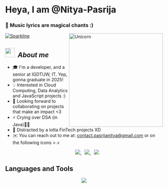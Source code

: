 # **Heya, I am @Nitya-Pasrija**
### 💬 Music lyrics are magical chants :)

[![Sparkline](https://stars.medv.io/Naereen/badges.svg)](https://stars.medv.io/Nitya-Pasrija/badges)
<img align="right" width=300px alt="Unicorn" src="https://c.tenor.com/GN73MKBawZYAAAAi/busy-cute.gif" />
## <img src="https://media.giphy.com/media/ObNTw8Uzwy6KQ/giphy.gif" width="30px">&nbsp; ***About me***
- 🎓 I'm a developer, and a senior at IGDTUW, IT. Yep, gonna graduate in 2025!
- 💡 Interested in Cloud Computing, Data Analytics and JavaScript projects :)
- 💞️ Looking forward to collaborating on projects that make an impact <3
- ⚡ Crying over DSA (in Java)👀👀
- 💎 Distracted by a lotta FinTech projects XD
- ✉️ You can reach out to me at: contact.pasrijanitya@gmail.com or on the following icons >.<

<p align="center">
 <div align="center"  class="icons-social" style="margin-left: 10px;">
        <a style="margin-left: 10px;"  target="_blank" href="https://www.linkedin.com/in/nitya-pasrija/">
		<img src="https://img.icons8.com/doodle/40/000000/linkedin--v2.png">
	</a>
	<a style="margin-left: 10px;" target="_blank" href="https://x.com/NityaPasrija">
		<img src="https://img.icons8.com/doodle/1x/twitter-squared--v2.png" >
	</a>
        <a style="margin-left: 10px;" target="_blank" href="https://github.com/Nitya-Pasrija">
		<img src="https://img.icons8.com/doodle/40/000000/github--v1.png">
	</a>
 </div>
</p>

## Languages and Tools

<p align="center">
  <a href="https://skillicons.dev">
    <img src="https://skillicons.dev/icons?i=aws,git,github,cs,cpp,java,flutter,dart,npm,react,css,html,js,mysql,nodejs,nextjs,postman,py,ts,vite,tailwind,firebase,yarn,mongodb&perline=8" />
  </a>
</p>








